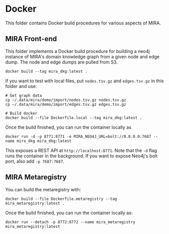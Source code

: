 # Docker

This folder contains Docker build procedures for various aspects of MIRA.

## MIRA Front-end

This folder implements a Docker build procedure for building a neo4j instance
of MIRA's domain knowledge graph from a given node and edge dump. The node
and edge dumps are pulled from S3.

```shell
docker build --tag mira_dkg:latest .
```

If you want to test with local files, put `nodes.tsv.gz` and `edges.tsv.gz` in
this folder and use:

```shell
# Get graph data
cp ~/.data/mira/demo/import/nodes.tsv.gz nodes.tsv.gz
cp ~/.data/mira/demo/import/edges.tsv.gz edges.tsv.gz

# Build docker
docker build --file Dockerfile.local --tag mira_dkg:latest .
```

Once the build finished, you can run the container locally as

```shell
docker run -d -p 8771:8771 -e MIRA_NEO4J_URL=bolt://0.0.0.0:7687 --name mira_dkg mira_dkg:latest
```

This exposes a REST API at `http://localhost:8771`. Note that the `-d` flag
runs the container in the background. If you want to expose Neo4j's bolt port, also
add `-p 7687:7687`.

## MIRA Metaregistry

You can build the metaregistry with:

```shell
docker build --file Dockerfile.metaregistry --tag mira_metaregistry:latest .
```

Once the build finished, you can run the container locally as:

```shell
docker run --detach -p 8772:8772 --name mira_metaregistry mira_metaregistry:latest
```
